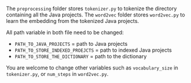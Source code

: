 The `preprocessing` folder stores `tokenizer.py` to tokenize the directory containing all the Java projects.
The `word2vec` folder stores `word2vec.py` to learn the embedding from the tokenized Java projects.

All path variable in both file need to be changed:
* `PATH_TO_JAVA_PROJECTS` = path to Java projects
* `PATH_TO_STORE_INDEXED_PROEJCTS` = path to indexed Java projects
* `PATH_TO_STORE_THE_DICTIONARY` = path to the dictionary

You are welcome to change other variables such as `vocabulary_size` in `tokenizer.py`, or `num_steps` in `word2vec.py`.
